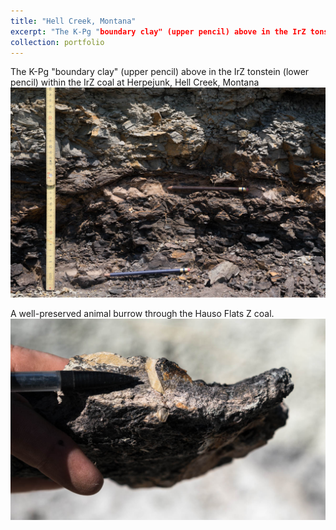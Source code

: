 ```yaml
---
title: "Hell Creek, Montana"
excerpt: "The K-Pg "boundary clay" (upper pencil) above in the IrZ tonstein (lower pencil) within the IrZ coal at Herpejunk, Hell Creek, Montana <br/><img src='/images/KTB.jpg'>"
collection: portfolio
---
```


The K-Pg "boundary clay" (upper pencil) above in the IrZ tonstein (lower pencil) within the IrZ coal at Herpejunk, Hell Creek, Montana
<img src='/images/KTB.jpg'>

A well-preserved animal burrow through the Hauso Flats Z coal.
<img src='/images/HFZburrow.jpg'>
